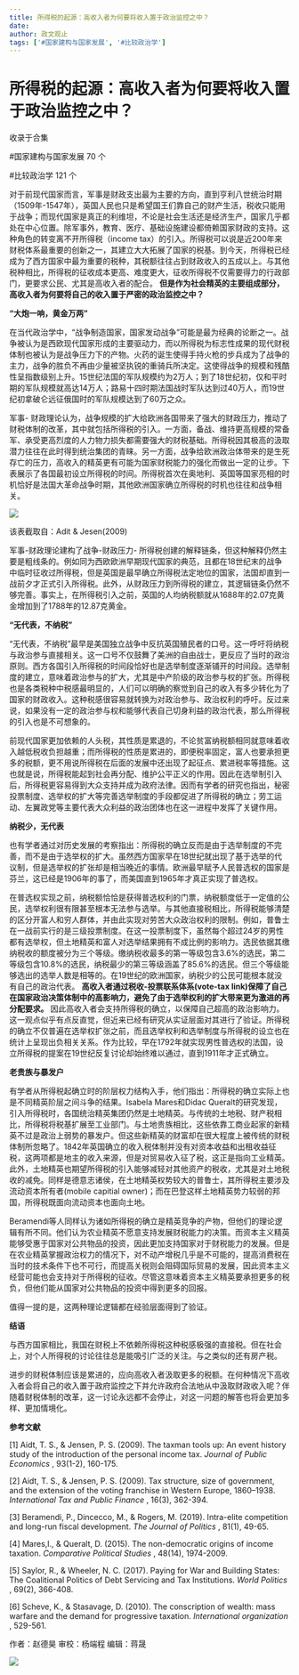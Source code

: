 ```yaml
---
title: 所得税的起源：高收入者为何要将收入置于政治监控之中？
date: 
author: 政文观止
tags: ['#国家建构与国家发展', '#比较政治学']
---
```

# 所得税的起源：高收入者为何要将收入置于政治监控之中？


收录于合集

#国家建构与国家发展 70 个

#比较政治学 121 个

对于前现代国家而言，军事是财政支出最为主要的方向，直到亨利八世统治时期（1509年-1547年），英国人民也只是希望国王们靠自己的财产生活，税收只能用于战争；而现代国家是真正的利维坦，不论是社会生活还是经济生产，国家几乎都处在中心位置。除军事外，教育、医疗、基础设施建设都倚赖国家财政的支持。这种角色的转变离不开所得税（income
tax）的引入。所得税可以说是近200年来财税体系最重要的创新之一，其建立大大拓展了国家的税基。到今天，所得税已经成为了西方国家中最为重要的税种，其税额往往占到财政收入的五成以上。与其他税种相比，所得税的征收成本更高、难度更大，征收所得税不仅需要得力的行政部门，更要求公民、尤其是高收入者的配合。
**但是作为社会精英的主要组成部分，高收入者为何要将自己的收入置于严密的政治监控之中？**

  

 **“大炮一响，黄金万两”**

在当代政治学中，“战争制造国家，国家发动战争”可能是最为经典的论断之一。战争被认为是西欧现代国家形成的主要驱动力，而以所得税为标志性成果的现代财税体制也被认为是战争压力下的产物。火药的诞生使得手持火枪的步兵成为了战争的主力，战争的胜负不再由少量被坚执锐的重骑兵所决定。这使得战争的规模和残酷性呈指数级别上升。15世纪法国的军队规模约为2万人；到了18世纪初，仅和平时期的军队规模就高达14万人；路易十四时期法国战时军队达到过40万人，而19世纪初拿破仑远征俄国时的军队规模达到了60万之众。

  

军事-
财政理论认为，战争规模的扩大给欧洲各国带来了强大的财政压力，推动了财税体制的改革，其中就包括所得税的引入。一方面，备战、维持更高规模的常备军、承受更高烈度的人力物力损失都需要强大的财税基础。所得税因其极高的汲取潜力往往在此时得到统治集团的青睐。另一方面，战争给欧洲政治体带来的是生死存亡的压力，高收入的精英更有可能为国家财税能力的强化而做出一定的让步。下表展示了各国最初设立所得税的时间。所得税首次在奥地利、英国等国家亮相的时机恰好是法国大革命战争时期，其他欧洲国家确立所得税的时机也往往和战争相关。

![](/images/147/2.png)

该表截取自：Adit & Jesen(2009)

  

军事-财政理论建构了战争-财政压力-
所得税创建的解释链条，但这种解释仍然主要是粗线条的。例如同为西欧欧洲早期现代国家的典范，且都在18世纪末的战争中临时征收过所得税，但是英国是最早确立所得税法定地位的国家，法国却直到一战前夕才正式引入所得税。此外，从财政压力到所得税的建立，其逻辑链条仍然不够完善。事实上，在所得税引入之前，英国的人均纳税额就从1688年的2.07克黄金增加到了1788年的12.87克黄金。

  

 **“无代表，不纳税”**  

“无代表，不纳税”最早是美国独立战争中反抗英国殖民者的口号。这一呼吁将纳税与政治参与直接相关。这一口号不仅鼓舞了美洲的自由战士，更反应了当时的政治原则。西方各国引入所得税的时间段恰好也是选举制度逐渐铺开的时间段。选举制度的建立，意味着政治参与的扩大，尤其是中产阶级的政治参与权的扩张。所得税也是各类税种中税感最明显的，人们可以明确的察觉到自己的收入有多少转化为了国家的财政收入。这种税感很容易就转换为对政治参与、政治权利的呼吁。反过来说，如果没有一定的政治参与权和能够代表自己切身利益的政治代表，那么所得税的引入也是不可想象的。

  

前现代国家更加依赖的人头税，其性质是累退的，不论贫富纳税额相同就意味着收入越低税收负担越重；而所得税的性质是累进的，即便税率固定，富人也要承担更多的税额，更不用说所得税在后面的发展中还出现了起征点、累进税率等措施。这也就是说，所得税能起到社会再分配、维护公平正义的作用。因此在选举制引入后，所得税更容易得到大众支持并成为政府法律。因而有学者的研究也指出，秘密投票制度、选举权的扩大等完善选举制度的手段都促进了所得税的确立；劳工运动、左翼政党等主要代表大众利益的政治团体也在这一进程中发挥了关键作用。

  

 **纳税少，无代表**

也有学者通过对历史发展的考察指出：所得税的确立反而是由于选举制度的不完善，而不是由于选举权的扩大。虽然西方国家早在18世纪就出现了基于选举的代议制，但是选举权的扩张却是相当晚近的事情。欧洲最早赋予人民普选权的国家是芬兰，这已经是1906年的事了，而美国直到1965年才真正实现了普选权。

  

在普选权实现之前，纳税额恰恰是获得普选权利的门票，纳税额度低于一定值的公民，选举权利很有限甚至根本无法参与选举。与其他直接税相比，所得税能够清楚的区分开富人和穷人群体，并由此实现对劳苦大众政治权利的限制。例如，普鲁士在一战前实行的是三级投票制度。在这一投票制度下，虽然每个超过24岁的男性都有选举权，但土地精英和富人对选举结果拥有不成比例的影响力。选民依据其缴纳税收的额度被分为三个等级。缴纳税收最多的第一等级包含3.6%的选民，第二等级包含10.8%的选民，纳税最少的第三等级涵盖了85.6%的选民。但三个等级能够选出的选举人数是相等的。在19世纪的欧洲国家，纳税少的公民可能根本就没有自己的政治代表。
**高收入者通过税收-投票联系体系(vote-tax
link)保障了自己在国家政治决策体制中的高影响力，避免了由于选举权利的扩大带来更为激进的再分配要求。**
因此高收入者会支持所得税的确立，以保障自己超高的政治影响力。这一观点似乎有点反直觉，但近来已经有研究从实证层面对其进行了验证。所得税的确立不仅普遍在选举权扩张之前，而且选举权利和选举制度与所得税的设立也在统计上呈现出负相关关系。作为比较，早在1792年就实现男性普选权的法国，设立所得税的提案在19世纪反复讨论却始终难以通过，直到1911年才正式确立。

  

 **老贵族与暴发户**

有学者从所得税起确立时的阶层权力结构入手，他们指出：所得税的确立实际上也是不同精英阶层之间斗争的结果。Isabela Mares和Didac
Queralt的研究发现，引入所得税时，各国统治精英集团仍然是土地精英。与传统的土地税、财产税相比，所得税将税基扩展至工业部门。与土地贵族相比，这些依靠工商业起家的新精英不过是政治上弱势的暴发户。但这些新精英的财富却在很大程度上被传统的财税体制所忽略了。1842年英国确立的收入税体制并没有对资本收益和出租收益征税，这两项都是地主的收入来源，但是对贸易收入征了税，这正是指向工业精英。此外，土地精英也期望所得税的引入能够减轻对其他资产的税收，尤其是对土地税收的减免。同样是德意志诸侯，在土地精英权势较大的普鲁士，其所得税主要涉及流动资本所有者(mobile
capitial owner)；而在巴登这样土地精英势力较弱的邦国，所得税既面向流动资本也面向土地。

  

Beramendi等人同样认为诸如所得税的确立是精英竞争的产物，但他们的理论逻辑有所不同。他们认为农业精英不愿意支持发展财税能力的决策。而资本主义精英能够受惠于国家对公共物品的投资，因此更加支持国家对于财税能力的发展。但是在农业精英掌握政治权力的情况下，对不动产增税几乎是不可能的，提高消费税在当时的技术条件下也不可行，而提高关税则会阻碍国际贸易的发展，因此资本主义经营可能也会支持对于所得税的征收。尽管这意味着资本主义精英要承担更多的税负，但他们能从国家对公共物品的投资中得到更多的回报。

  

值得一提的是，这两种理论逻辑都在经验层面得到了验证。

  

 **结语**

与西方国家相比，我国在财税上不依赖所得税这种税感极强的直接税。但在社会上，对个人所得税的讨论往往总是能吸引广泛的关注。与之类似的还有房产税。

  

进步的财税体制应该是累进的，应向高收入者汲取更多的税额。在何种情况下高收入者会将自己的收入置于政府监控之下并允许政府合法地从中汲取财政收入呢？伴随着财税体制的改革，这一讨论永远都不会停止，对这一问题的解答也将会更加多样、更加情境化。

  

 **参考文献**

[1] Aidt, T. S., & Jensen, P. S. (2009). The taxman tools up: An event history
study of the introduction of the personal income tax. _Journal of Public
Economics_ , 93(1-2), 160-175.

  

[2] Aidt, T. S., & Jensen, P. S. (2009). Tax structure, size of government,
and the extension of the voting franchise in Western Europe, 1860–1938.
_International Tax and Public Finance_ , 16(3), 362-394.

  

[3] Beramendi, P., Dincecco, M., & Rogers, M. (2019). Intra-elite competition
and long-run fiscal development. _The Journal of Politics_ , 81(1), 49-65.

  

[4] Mares,I., & Queralt, D. (2015). The non-democratic origins of income
taxation. _Comparative Political Studies_ , 48(14), 1974-2009.

  

[5] Saylor, R., & Wheeler, N. C. (2017). Paying for War and Building States:
The Coalitional Politics of Debt Servicing and Tax Institutions. _World
Politics_ , 69(2), 366-408.

  

[6] Scheve, K., & Stasavage, D. (2010). The conscription of wealth: mass
warfare and the demand for progressive taxation. _International organization_
, 529-561.

作者：赵德昊 审校：杨端程 编辑：蒋晟

  

![](/images/147/3.jpeg)

  

